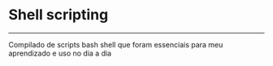 # Shell scripting
----------------------------------------------------------------------------------------------
Compilado de scripts bash shell que foram essenciais para meu aprendizado e uso no dia a dia
